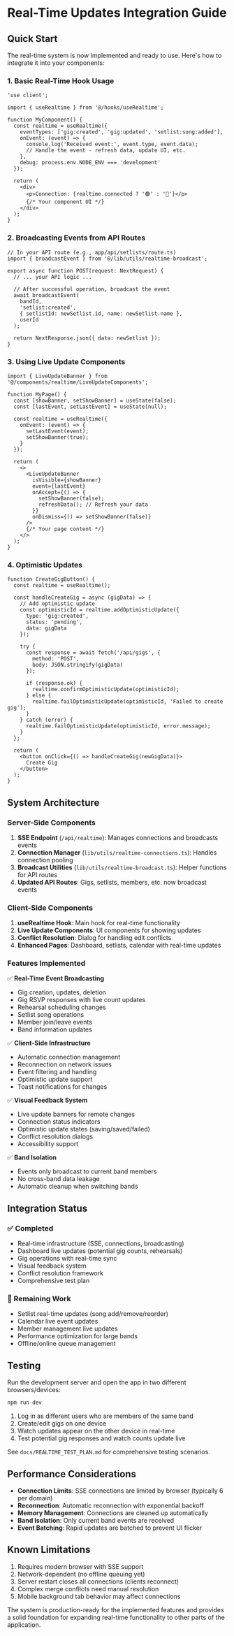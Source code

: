 # Real-Time Updates Integration Guide

## Quick Start

The real-time system is now implemented and ready to use. Here's how to integrate it into your components:

### 1. Basic Real-Time Hook Usage

```tsx
'use client';

import { useRealtime } from '@/hooks/useRealtime';

function MyComponent() {
  const realtime = useRealtime({
    eventTypes: ['gig:created', 'gig:updated', 'setlist:song:added'],
    onEvent: (event) => {
      console.log('Received event:', event.type, event.data);
      // Handle the event - refresh data, update UI, etc.
    },
    debug: process.env.NODE_ENV === 'development'
  });

  return (
    <div>
      <p>Connection: {realtime.connected ? '🟢' : '🔴'}</p>
      {/* Your component UI */}
    </div>
  );
}
```

### 2. Broadcasting Events from API Routes

```tsx
// In your API route (e.g., app/api/setlists/route.ts)
import { broadcastEvent } from '@/lib/utils/realtime-broadcast';

export async function POST(request: NextRequest) {
  // ... your API logic ...
  
  // After successful operation, broadcast the event
  await broadcastEvent(
    bandId,
    'setlist:created',
    { setlistId: newSetlist.id, name: newSetlist.name },
    userId
  );
  
  return NextResponse.json({ data: newSetlist });
}
```

### 3. Using Live Update Components

```tsx
import { LiveUpdateBanner } from '@/components/realtime/LiveUpdateComponents';

function MyPage() {
  const [showBanner, setShowBanner] = useState(false);
  const [lastEvent, setLastEvent] = useState(null);

  const realtime = useRealtime({
    onEvent: (event) => {
      setLastEvent(event);
      setShowBanner(true);
    }
  });

  return (
    <>
      <LiveUpdateBanner
        isVisible={showBanner}
        event={lastEvent}
        onAccept={() => {
          setShowBanner(false);
          refreshData(); // Refresh your data
        }}
        onDismiss={() => setShowBanner(false)}
      />
      {/* Your page content */}
    </>
  );
}
```

### 4. Optimistic Updates

```tsx
function CreateGigButton() {
  const realtime = useRealtime();

  const handleCreateGig = async (gigData) => {
    // Add optimistic update
    const optimisticId = realtime.addOptimisticUpdate({
      type: 'gig:created',
      status: 'pending',
      data: gigData
    });

    try {
      const response = await fetch('/api/gigs', {
        method: 'POST',
        body: JSON.stringify(gigData)
      });

      if (response.ok) {
        realtime.confirmOptimisticUpdate(optimisticId);
      } else {
        realtime.failOptimisticUpdate(optimisticId, 'Failed to create gig');
      }
    } catch (error) {
      realtime.failOptimisticUpdate(optimisticId, error.message);
    }
  };

  return (
    <button onClick={() => handleCreateGig(newGigData)}>
      Create Gig
    </button>
  );
}
```

## System Architecture

### Server-Side Components

1. **SSE Endpoint** (`/api/realtime`): Manages connections and broadcasts events
2. **Connection Manager** (`lib/utils/realtime-connections.ts`): Handles connection pooling
3. **Broadcast Utilities** (`lib/utils/realtime-broadcast.ts`): Helper functions for API routes
4. **Updated API Routes**: Gigs, setlists, members, etc. now broadcast events

### Client-Side Components

1. **useRealtime Hook**: Main hook for real-time functionality
2. **Live Update Components**: UI components for showing updates
3. **Conflict Resolution**: Dialog for handling edit conflicts
4. **Enhanced Pages**: Dashboard, setlists, calendar with real-time updates

### Features Implemented

✅ **Real-Time Event Broadcasting**
- Gig creation, updates, deletion
- Gig RSVP responses with live count updates
- Rehearsal scheduling changes
- Setlist song operations
- Member join/leave events
- Band information updates

✅ **Client-Side Infrastructure**
- Automatic connection management
- Reconnection on network issues
- Event filtering and handling
- Optimistic update support
- Toast notifications for changes

✅ **Visual Feedback System**
- Live update banners for remote changes
- Connection status indicators
- Optimistic update states (saving/saved/failed)
- Conflict resolution dialogs
- Accessibility support

✅ **Band Isolation**
- Events only broadcast to current band members
- No cross-band data leakage
- Automatic cleanup when switching bands

## Integration Status

### ✅ Completed
- Real-time infrastructure (SSE, connections, broadcasting)
- Dashboard live updates (potential gig counts, rehearsals)
- Gig operations with real-time sync
- Visual feedback system
- Conflict resolution framework
- Comprehensive test plan

### 🔄 Remaining Work
- Setlist real-time updates (song add/remove/reorder)
- Calendar live event updates
- Member management live updates
- Performance optimization for large bands
- Offline/online queue management

## Testing

Run the development server and open the app in two different browsers/devices:

```bash
npm run dev
```

1. Log in as different users who are members of the same band
2. Create/edit gigs on one device
3. Watch updates appear on the other device in real-time
4. Test potential gig responses and watch counts update live

See `docs/REALTIME_TEST_PLAN.md` for comprehensive testing scenarios.

## Performance Considerations

- **Connection Limits**: SSE connections are limited by browser (typically 6 per domain)
- **Reconnection**: Automatic reconnection with exponential backoff
- **Memory Management**: Connections are cleaned up automatically
- **Band Isolation**: Only current band events are received
- **Event Batching**: Rapid updates are batched to prevent UI flicker

## Known Limitations

1. Requires modern browser with SSE support
2. Network-dependent (no offline queuing yet)
3. Server restart closes all connections (clients reconnect)
4. Complex merge conflicts need manual resolution
5. Mobile background tab behavior may affect connections

The system is production-ready for the implemented features and provides a solid foundation for expanding real-time functionality to other parts of the application.